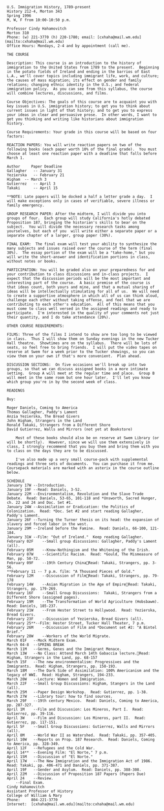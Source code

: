 
    
     U.S. Immigration History, 1789-present
     History 212-4, Morton 343
     Spring 1996
     M, W, F from 10:00-10:50 p.m.
    
     Professor Cindy Hahamovitch
     Morton 310
     Phone: (w) 221-3770 (h) 220-1780; email: [cxhaha@mail.wm.edu](mailto:cxhaha@mail.wm.edu)
     Office Hours: Mondays, 2-4 and by appointment (call me).
    
     THE COURSE
    
     Description: This course is an introduction to the history of
     immigration to the United States from 1789 to the present.  Beginning
     in the potato fields of Ireland and ending in the barrios of East
     L.A., we'll cover topics including immigrant life, work, and culture;
     the causes of mass migration; its effect on gender and family
     relations; changing ethnic identity in the U.S.; and federal
     immigration policy.  As you can see from this syllabus, the course
     will combine lectures, discussions, and films.
    
     Course Objectives: The goals of this course are to acquaint you with
     key issues in U.S. immigration history; to get you to think about
     current issues in light of that history; and to get you to express
     your ideas in clear and persuasive prose.  In other words, I want to
     get you thinking and writing like historians about immigration
     history.
    
     Course Requirements: Your grade in this course will be based on four
     factors:
    
     REACTION PAPERS: You will write reaction papers on two of the
     following books (each paper worth 10% of the final grade).  You must
     choose at least one reaction paper with a deadline that falls before
     March 1.
    
     Author     Paper Deadline
     Gallagher   -- January 31
     Yezierska   -- February 21
     Higham  -- March 3
     Gutierrez   -- April 3
     Takaki      -- April 15
    
     **NOTE: Late papers will be docked a half a letter grade a day.  I
     will make exceptions only in cases of verifiable, severe illness or
     family emergency.
    
     GROUP RESEARCH PAPER: After the midterm, I will divide you into
     groups of four.  Each group will study California's hotly debated
     Proposition 187, bringing the historian's skills to bear on the
     subject.  You will divide the necessary research tasks among
     yourselves, but each of you  will write either a separate paper or a
     separate chapter of a larger, group paper (30%).
    
     FINAL EXAM:  The final exam will test your ability to synthesize the
     many subjects and issues raised over the course of the term (final
     30%).  The essay portion of the exam will be a "take-home," but you
     will write the short-answer and identification portions in class,
     without notes or books.
    
     PARTICIPATION: You will be graded also on your preparedness for and
     your contribution to class discussions and in-class projects.  I
     expect that the discussion periods will be the most important and
     interesting part of the course.  A basic premise of the course is
     that ideas count, both yours and mine, and that a mutual sharing of
     ideas will be intellectually stimulating for all of us.  We will need
     to create a supportive atmosphere in which all of us can think aloud,
     challenge each other without taking offense, and feel that we are
     contributing to each other's education.  All of this means that you
     must come to class well versed in the assigned readings and ready to
     participate.  I'm interested in the quality of your comments not just
     their quantity, and I do take attendance (20%).
    
     OTHER COURSE REQUIREMENTS:
    
     FILMS: Three of the films I intend to show are too long to be viewed
     in class.  Thus I will show them on Sunday evenings in the new Tucker
     Hall theatre.  Showtimes are on the syllabus.  There will be lots of
     seats, so feel free to bring friends.  I will put the video tapes on
     reserve at Swem for a week prior to the Tucker showings, so you can
     view them on your own if that's more convenient.  Plan ahead.
    
     DISCUSSION SECTIONS:  On five occasions we'll break up into two
     groups, so that we can discuss assigned books in a more intimate
     setting.  Group A will meet at the regular time and place.  Group B
     will meet in the same room but one hour later.  I'll let you know
     which group you're in by the second week of class.
    
     READINGS
    
     Buy:
    
     Roger Daniels, Coming to America
     Thomas Gallagher, Paddy's Lament
     Anzia Yezierska, The Bread Givers
     John Higham, Strangers in the Land
     Ronald Takaki, Strangers from a Different Shore
     David Gutierrez, Walls and Mirrors (not yet at Bookstore)
    
         Most of these books should also be on reserve at Swem Library (or
     will be shortly).  However, since we will use them extensively in
     class, I strongly recommend that you buy them and bring them with you
     to class on the days they are to be discussed.
    
         I've also made up a very small course-pack with supplemental
     readings and three sets of documents.  You can purchase it from me.
     Coursepack materials are marked with an asterix in the course outline
     below.
    
     SCHEDULE
     January 17W --Introduction.
     January 19F --Read: Daniels, 3-52.
     January 22M --Environmentalism, Revolution and the Slave Trade
     Debate.  Read: Daniels, 53-65, 101-118 and *Unsworth, Sacred Hunger,
     ch. 22 and 24 and Doc. Set #1.
     January 24W --Assimilation or Eradication: the Politics of
     Colonization.  Read: *Doc. Set #2 and start reading Gallagher,
     Paddy's Lament.
     January 26F --Turning the Turner thesis on its head: the expansion of
     slavery and forced labor in the west.
     January 29M --Ireland before the Famine.  Read: Daniels, 66-100, 121-
     184.
     January 31W --Film: "Out of Ireland."  Keep reading Gallagher.
     February 02F    --Small group discussions: Gallagher, Paddy's Lament
     (all).
     February 05M    --Know-Nothingism and the Whitening of the Irish.
     February 07W    --Scientific Racism.  Read: *Gould, The Mismeasure of
     Man, pp. 50-72.
     February 09F    --19th Century ChinaRead: Takaki, Strangers, pp. 3-
     56.
     **February 11 -- 7 p.m. film: "A Thousand Pieces of Gold."
     February 12M    --Discussion of FilmRead: Takaki, Strangers, pp. 79-
     178
     February 14W    --Asian Migration in the Age of EmpireRead: Takaki,
     Strangers, pp. 179-269.
     February 16F    --Small Group Discussions:  Takaki, Strangers from a
     Different Shore (assigned pages).
     February 19M    --The Transformation of World Agriculture (Hobsbawm).
     Read: Daniels, 185-237.
     February 21W    --From Hester Street to Hollywood.  Read: Yezierska,
     Bread Givers.
     February 23F    --Discussion of Yezierska, Bread Givers (all).
     February 25**--Film: Hester Street, Tucker Hall Theater, 7 p.m.
     February 26M    --Discussion of Film and *Document set #2: "A Bintel
     Brief."
     February 28W    --Workers of the World Migrate.
     March 01F   --Mock Midterm Exam.
     March 04-8  --SPRING BREAK
     March 11M   --Germs, Genes and the Immigrant Menace.
     March 13W   --No Class: Attend March 14th Gabaccia lecture.Read:
     Higham, Strangers in the Land, pp. 68-157
     March 15F   --The new environmentalism: Progressives and the
     Immigrants.  Read: Higham, Strangers, pp. 158-193.
     March 18M   --The Dark Side of Assimilation: 100% Americanism and the
     legacy of WWI.  Read: Higham, Strangers, 194-233.
     March 20W   --Lecture: Women and Immigration.
     March 22F   --Small Group Discussions: Higham, Stangers in the Land
     (all).
     March 25M   --Paper Design Workshop.  Read: Gutierrez, pp. 1-38.
     March 27W   --Library tour: how to find sources.
     March 29F   --19th century Mexico.  Read: Daniels, Coming to America,
     pp. 287-327.
     April 1M    --Film and Discussion: Los Mineros, Part I.  Read:
     Gutierrez, pp. 39-116.
     April 3W    --Film and Discussion: Los Mineros, part II.  Read:
     Gutierrez, pp. 117-151.
     April 5F    --Small Group Discussions: Gutierrez, Walls and Mirrors
     (all).
     April 8M    --World War II as Watershed.  Read: Takaki, pp. 357-405.
     April 10W   --Reports on Prop. 187 Research.  Read: Daniels, Coming
     to America, pp. 328-349.
     April 12F   --Refugees and the Cold War.
     April 14**  --Evening Film: "El Norte," 7 p.m.
     April 15M   --Discussion of "El Norte."
     April 17W   --The New Immigration and the Immigration Act of 1986.
     Read: Takaki, pp. 406-471 and Daniels, pp. 371-387.
     April 19F   --Gender and Asylum.  Read: Daniels, pp. 388-308.
     April 22M   --Discussion of Proposition 187 Papers (Papers Due)
     April 24    --Review.
         --Final Exam.
     Cindy Hahamovitch
     Assistant Professor of History
     College of William & Mary
     Phone:     804-221-3770
     Internet:  [cxhaha@mail.wm.edu](mailto:cxhaha@mail.wm.edu)

